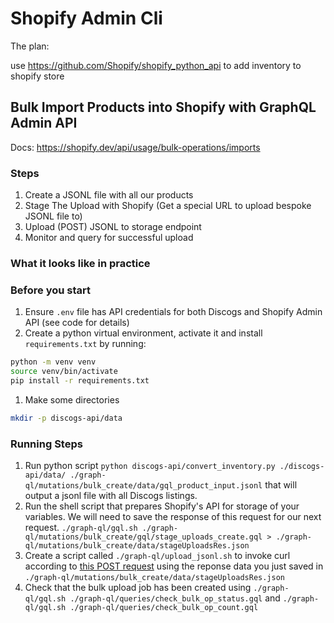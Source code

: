 # Shopify Admin Cli

The plan:

use <https://github.com/Shopify/shopify_python_api> to add inventory to shopify
store

## Bulk Import Products into Shopify with GraphQL Admin API

Docs: <https://shopify.dev/api/usage/bulk-operations/imports>

### Steps

1. Create a JSONL file with all our products
1. Stage The Upload with Shopify (Get a special URL to upload bespoke JSONL file to)
1. Upload (POST) JSONL to storage endpoint
1. Monitor and query for successful upload

### What it looks like in practice

### Before you start

1. Ensure `.env` file has API credentials for both Discogs and Shopify Admin API (see code for details)
1. Create a python virtual environment, activate it and install `requirements.txt` by running:

```sh
python -m venv venv
source venv/bin/activate
pip install -r requirements.txt
```

1. Make some directories

```sh
mkdir -p discogs-api/data
```

### Running Steps

1. Run python script `python discogs-api/convert_inventory.py ./discogs-api/data/ ./graph-ql/mutations/bulk_create/data/gql_product_input.jsonl` that will output a jsonl file with all Discogs listings.
1. Run the shell script that prepares Shopify's API for storage of your variables. We will need to save the response of this request for our next request.
`./graph-ql/gql.sh ./graph-ql/mutations/bulk_create/gql/stage_uploads_create.gql > ./graph-ql/mutations/bulk_create/data/stageUploadsRes.json`
1. Create a script called `./graph-ql/upload_jsonl.sh` to invoke curl according to [this POST request](https://shopify.dev/api/usage/bulk-operations/imports#upload-the-jsonl-file)
using the reponse data you just saved in `./graph-ql/mutations/bulk_create/data/stageUploadsRes.json`
1. Check that the bulk upload job has been created using
`./graph-ql/gql.sh ./graph-ql/queries/check_bulk_op_status.gql` and `./graph-ql/gql.sh ./graph-ql/queries/check_bulk_op_count.gql`
